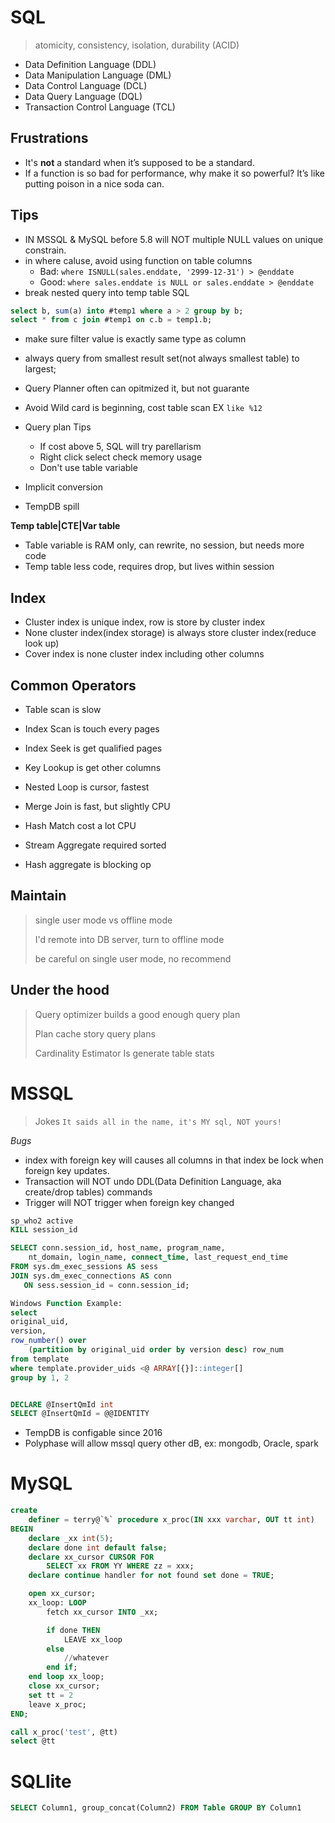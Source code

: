 # SQL
>
> atomicity, consistency, isolation, durability (ACID)

- Data Definition Language (DDL)
- Data Manipulation Language (DML)
- Data Control Language (DCL)
- Data Query Language (DQL)
- Transaction Control Language (TCL)

## Frustrations

- It's **not** a standard when it’s supposed to be a standard.
- If a function is so bad for performance, why make it so powerful? It’s like putting poison in a nice soda can.

## Tips

- IN MSSQL & MySQL before 5.8 will NOT multiple NULL values on unique constrain.
- in where caluse, avoid using function on table columns
  - Bad: `where ISNULL(sales.enddate, '2999-12-31') > @enddate`
  - Good: `where sales.enddate is NULL or sales.enddate > @enddate`
- break nested query into temp table SQL

```sql
select b, sum(a) into #temp1 where a > 2 group by b;
select * from c join #temp1 on c.b = temp1.b;
```

- make sure filter value is exactly same type as column
- always query from smallest result set(not always smallest table) to largest;
- Query Planner often can opitmized it, but not guarante

- Avoid Wild card is beginning, cost table scan EX `like %12`
- Query plan Tips
  - If cost above 5, SQL will try parellarism
  - Right click select check memory usage
  - Don't use table variable

- Implicit conversion
- TempDB spill

**Temp table|CTE|Var table**

- Table variable is RAM only, can rewrite, no session, but needs more code
- Temp table less code, requires drop, but lives within session

## Index

- Cluster index is unique index, row is store by cluster index
- None cluster index(index storage) is always store cluster index(reduce look up)
- Cover index is none cluster index including other columns

## Common Operators

- Table scan is slow
- Index Scan is touch every pages
- Index Seek is get qualified pages
- Key Lookup is get other columns

- Nested Loop is cursor, fastest
- Merge Join is fast, but slightly CPU
- Hash Match cost a lot CPU

- Stream Aggregate required sorted
- Hash aggregate is blocking op

## Maintain
>
> single user mode vs offline mode
>
> I'd remote into DB server, turn to offline mode
>
> be careful on single user mode, no recommend

## Under the hood
>
> Query optimizer builds a good enough query plan
>
> Plan cache story query plans
>
> Cardinality Estimator Is generate table stats

# MSSQL

> Jokes `It saids all in the name, it's MY sql, NOT yours!`

*Bugs*

- index with foreign key will causes all columns in that index be lock when foreign key updates.
- Transaction will NOT undo DDL(Data Definition Language, aka create/drop tables) commands
- Trigger will NOT trigger when foreign key changed

```sql
sp_who2 active
KILL session_id

SELECT conn.session_id, host_name, program_name,
    nt_domain, login_name, connect_time, last_request_end_time 
FROM sys.dm_exec_sessions AS sess
JOIN sys.dm_exec_connections AS conn
   ON sess.session_id = conn.session_id;

Windows Function Example:
select
original_uid,
version,
row_number() over
    (partition by original_uid order by version desc) row_num
from template
where template.provider_uids <@ ARRAY[{}]::integer[]
group by 1, 2


DECLARE @InsertQmId int
SELECT @InsertQmId = @@IDENTITY
```

- TempDB is configable since 2016
- Polyphase will allow mssql query other dB, ex: mongodb, Oracle, spark

# MySQL

```sql
create
    definer = terry@`%` procedure x_proc(IN xxx varchar, OUT tt int)
BEGIN
    declare _xx int(5);
    declare done int default false;
    declare xx_cursor CURSOR FOR
        SELECT xx FROM YY WHERE zz = xxx;
    declare continue handler for not found set done = TRUE;

    open xx_cursor;
    xx_loop: LOOP
        fetch xx_cursor INTO _xx;

        if done THEN
            LEAVE xx_loop
        else
            //whatever
        end if;
    end loop xx_loop;
    close xx_cursor;
    set tt = 2
    leave x_proc;
END;

call x_proc('test', @tt)
select @tt
```

# SQLlite

```sql
SELECT Column1, group_concat(Column2) FROM Table GROUP BY Column1
```

